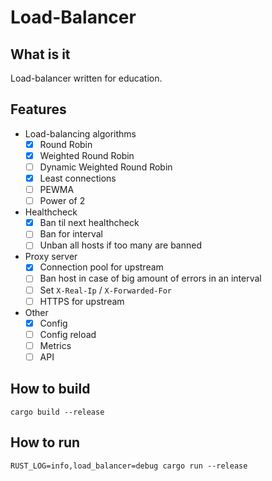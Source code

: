 # Load-Balancer

## What is it

Load-balancer written for education.

## Features

- Load-balancing algorithms
    - [x] Round Robin
    - [x] Weighted Round Robin
    - [ ] Dynamic Weighted Round Robin
    - [x] Least connections
    - [ ] PEWMA
    - [ ] Power of 2
- Healthcheck
    - [x] Ban til next healthcheck
    - [ ] Ban for interval
    - [ ] Unban all hosts if too many are banned
- Proxy server
    - [x] Connection pool for upstream
    - [ ] Ban host in case of big amount of errors in an interval
    - [ ] Set `X-Real-Ip` / `X-Forwarded-For`
    - [ ] HTTPS for upstream
- Other
    - [x] Config
    - [ ] Config reload
    - [ ] Metrics
    - [ ] API

## How to build

`cargo build --release`

## How to run

`RUST_LOG=info,load_balancer=debug cargo run --release`
